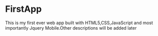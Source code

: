 # FirstApp
This is my first ever web app built with HTML5,CSS,JavaScript and most importantly Jquery Mobile.Other descriptions will be added later
